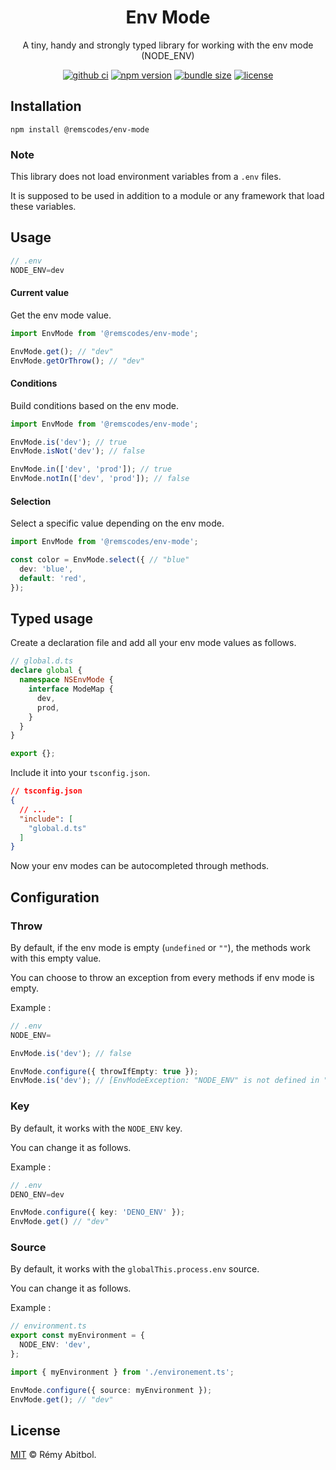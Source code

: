 <div align="center">
    <h1>Env Mode</h1>
    <p>A tiny, handy and strongly typed library for working with the env mode (NODE_ENV)</p>
</div>

<div align="center">

[![github ci](https://img.shields.io/github/actions/workflow/status/remscodes/env-mode/npm-ci.yml.svg?&logo=github&label=CI&style=for-the-badge)](https://github.com/remscodes/env-mode/actions/workflows/npm-ci.yml)
[![npm version](https://img.shields.io/npm/v/@remscodes/env-mode.svg?&style=for-the-badge&logo=npm)](https://www.npmjs.org/package/@remscodes/env-mode)
[![bundle size](https://img.shields.io/bundlephobia/minzip/@remscodes/env-mode.svg?style=for-the-badge)](https://bundlephobia.com/package/@remscodes/env-mode)
[![license](https://img.shields.io/github/license/remscodes/env-mode.svg?style=for-the-badge)](LICENSE)

</div>

## Installation

```shell
npm install @remscodes/env-mode
```

### Note

This library does not load environment variables from a `.env` files.

It is supposed to be used in addition to a module or any framework that load these variables.

## Usage

[//]: # (@formatter:off)
```js
// .env
NODE_ENV=dev
```
[//]: # (@formatter:on)

#### Current value

Get the env mode value.

```ts
import EnvMode from '@remscodes/env-mode';

EnvMode.get(); // "dev"
EnvMode.getOrThrow(); // "dev"
```

#### Conditions

Build conditions based on the env mode.

```ts
import EnvMode from '@remscodes/env-mode';

EnvMode.is('dev'); // true
EnvMode.isNot('dev'); // false

EnvMode.in(['dev', 'prod']); // true
EnvMode.notIn(['dev', 'prod']); // false
```

#### Selection

Select a specific value depending on the env mode.

```ts
import EnvMode from '@remscodes/env-mode';

const color = EnvMode.select({ // "blue"
  dev: 'blue',
  default: 'red',
});
```

## Typed usage

Create a declaration file and add all your env mode values as follows.

```ts
// global.d.ts 
declare global {
  namespace NSEnvMode {
    interface ModeMap {
      dev,
      prod,
    }
  }
}

export {};
```

Include it into your `tsconfig.json`.

```json
// tsconfig.json
{
  // ...
  "include": [
    "global.d.ts"
  ]
}
```

Now your env modes can be autocompleted through methods.

## Configuration

### Throw

By default, if the env mode is empty (`undefined` or `""`), the methods work with this empty value.

You can choose to throw an exception from every methods if env mode is empty.

Example :

[//]: # (@formatter:off)
```js
// .env
NODE_ENV=
```
[//]: # (@formatter:on)

```ts
EnvMode.is('dev'); // false
```

```ts
EnvMode.configure({ throwIfEmpty: true });
EnvMode.is('dev'); // [EnvModeException: "NODE_ENV" is not defined in "globalThis.process.env".]
```

### Key

By default, it works with the `NODE_ENV` key.

You can change it as follows.

Example :

[//]: # (@formatter:off)
```js
// .env
DENO_ENV=dev
```
[//]: # (@formatter:on)

```ts
EnvMode.configure({ key: 'DENO_ENV' });
EnvMode.get() // "dev"
```

### Source

By default, it works with the `globalThis.process.env` source.

You can change it as follows.

Example :

```ts
// environment.ts
export const myEnvironment = {
  NODE_ENV: 'dev',
};
```

```ts
import { myEnvironment } from './environement.ts';

EnvMode.configure({ source: myEnvironment });
EnvMode.get(); // "dev"
```

## License

[MIT](LICENSE) © Rémy Abitbol.

